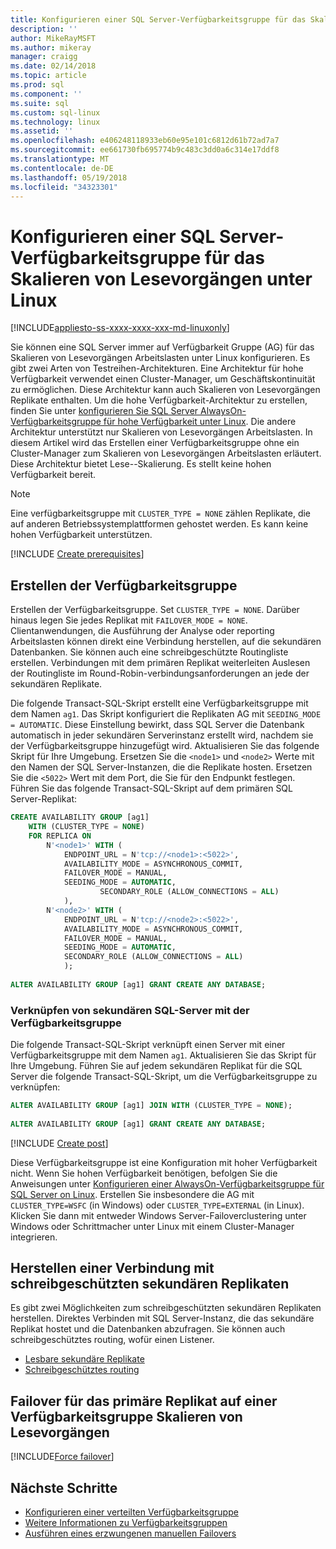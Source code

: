 ```yaml
---
title: Konfigurieren einer SQL Server-Verfügbarkeitsgruppe für das Skalieren von Lesevorgängen auf Linux | Microsoft Docs
description: ''
author: MikeRayMSFT
ms.author: mikeray
manager: craigg
ms.date: 02/14/2018
ms.topic: article
ms.prod: sql
ms.component: ''
ms.suite: sql
ms.custom: sql-linux
ms.technology: linux
ms.assetid: ''
ms.openlocfilehash: e406248118933eb60e95e101c6812d61b72ad7a7
ms.sourcegitcommit: ee661730fb695774b9c483c3dd0a6c314e17ddf8
ms.translationtype: MT
ms.contentlocale: de-DE
ms.lasthandoff: 05/19/2018
ms.locfileid: "34323301"
---
```

# <a name="configure-a-sql-server-availability-group-for-read-scale-on-linux"></a>Konfigurieren einer SQL Server-Verfügbarkeitsgruppe für das Skalieren von Lesevorgängen unter Linux

[!INCLUDE[appliesto-ss-xxxx-xxxx-xxx-md-linuxonly](../includes/appliesto-ss-xxxx-xxxx-xxx-md-linuxonly.md)]

Sie können eine SQL Server immer auf Verfügbarkeit Gruppe (AG) für das Skalieren von Lesevorgängen Arbeitslasten unter Linux konfigurieren. Es gibt zwei Arten von Testreihen-Architekturen. Eine Architektur für hohe Verfügbarkeit verwendet einen Cluster-Manager, um Geschäftskontinuität zu ermöglichen. Diese Architektur kann auch Skalieren von Lesevorgängen Replikate enthalten. Um die hohe Verfügbarkeit-Architektur zu erstellen, finden Sie unter [konfigurieren Sie SQL Server AlwaysOn-Verfügbarkeitsgruppe für hohe Verfügbarkeit unter Linux](sql-server-linux-availability-group-configure-ha.md). Die andere Architektur unterstützt nur Skalieren von Lesevorgängen Arbeitslasten. In diesem Artikel wird das Erstellen einer Verfügbarkeitsgruppe ohne ein Cluster-Manager zum Skalieren von Lesevorgängen Arbeitslasten erläutert. Diese Architektur bietet Lese--Skalierung. Es stellt keine hohen Verfügbarkeit bereit.

>[!NOTE]
>Eine verfügbarkeitsgruppe mit `CLUSTER_TYPE = NONE` zählen Replikate, die auf anderen Betriebssystemplattformen gehostet werden. Es kann keine hohen Verfügbarkeit unterstützen. 

[!INCLUDE [Create prerequisites](../includes/ss-linux-cluster-availability-group-create-prereq.md)]

## <a name="create-the-ag"></a>Erstellen der Verfügbarkeitsgruppe

Erstellen der Verfügbarkeitsgruppe. Set `CLUSTER_TYPE = NONE`. Darüber hinaus legen Sie jedes Replikat mit `FAILOVER_MODE = NONE`. Clientanwendungen, die Ausführung der Analyse oder reporting Arbeitslasten können direkt eine Verbindung herstellen, auf die sekundären Datenbanken. Sie können auch eine schreibgeschützte Routingliste erstellen. Verbindungen mit dem primären Replikat weiterleiten Auslesen der Routingliste im Round-Robin-verbindungsanforderungen an jede der sekundären Replikate.

Die folgende Transact-SQL-Skript erstellt eine Verfügbarkeitsgruppe mit dem Namen `ag1`. Das Skript konfiguriert die Replikaten AG mit `SEEDING_MODE = AUTOMATIC`. Diese Einstellung bewirkt, dass SQL Server die Datenbank automatisch in jeder sekundären Serverinstanz erstellt wird, nachdem sie der Verfügbarkeitsgruppe hinzugefügt wird. Aktualisieren Sie das folgende Skript für Ihre Umgebung. Ersetzen Sie die `<node1>` und `<node2>` Werte mit den Namen der SQL Server-Instanzen, die die Replikate hosten. Ersetzen Sie die `<5022>` Wert mit dem Port, die Sie für den Endpunkt festlegen. Führen Sie das folgende Transact-SQL-Skript auf dem primären SQL Server-Replikat:

```SQL
CREATE AVAILABILITY GROUP [ag1]
    WITH (CLUSTER_TYPE = NONE)
    FOR REPLICA ON
        N'<node1>' WITH (
            ENDPOINT_URL = N'tcp://<node1>:<5022>',
            AVAILABILITY_MODE = ASYNCHRONOUS_COMMIT,
            FAILOVER_MODE = MANUAL,
            SEEDING_MODE = AUTOMATIC,
                    SECONDARY_ROLE (ALLOW_CONNECTIONS = ALL)
            ),
        N'<node2>' WITH ( 
            ENDPOINT_URL = N'tcp://<node2>:<5022>', 
            AVAILABILITY_MODE = ASYNCHRONOUS_COMMIT,
            FAILOVER_MODE = MANUAL,
            SEEDING_MODE = AUTOMATIC,
            SECONDARY_ROLE (ALLOW_CONNECTIONS = ALL)
            );
        
ALTER AVAILABILITY GROUP [ag1] GRANT CREATE ANY DATABASE;
```

### <a name="join-secondary-sql-servers-to-the-ag"></a>Verknüpfen von sekundären SQL-Server mit der Verfügbarkeitsgruppe

Die folgende Transact-SQL-Skript verknüpft einen Server mit einer Verfügbarkeitsgruppe mit dem Namen `ag1`. Aktualisieren Sie das Skript für Ihre Umgebung. Führen Sie auf jedem sekundären Replikat für die SQL Server die folgende Transact-SQL-Skript, um die Verfügbarkeitsgruppe zu verknüpfen:

```SQL
ALTER AVAILABILITY GROUP [ag1] JOIN WITH (CLUSTER_TYPE = NONE);
         
ALTER AVAILABILITY GROUP [ag1] GRANT CREATE ANY DATABASE;
```

[!INCLUDE [Create post](../includes/ss-linux-cluster-availability-group-create-post.md)]

Diese Verfügbarkeitsgruppe ist eine Konfiguration mit hoher Verfügbarkeit nicht. Wenn Sie hohen Verfügbarkeit benötigen, befolgen Sie die Anweisungen unter [Konfigurieren einer AlwaysOn-Verfügbarkeitsgruppe für SQL Server on Linux](sql-server-linux-availability-group-configure-ha.md). Erstellen Sie insbesondere die AG mit `CLUSTER_TYPE=WSFC` (in Windows) oder `CLUSTER_TYPE=EXTERNAL` (in Linux). Klicken Sie dann mit entweder Windows Server-Failoverclustering unter Windows oder Schrittmacher unter Linux mit einem Cluster-Manager integrieren.

## <a name="connect-to-read-only-secondary-replicas"></a>Herstellen einer Verbindung mit schreibgeschützten sekundären Replikaten

Es gibt zwei Möglichkeiten zum schreibgeschützten sekundären Replikaten herstellen. Direktes Verbinden mit SQL Server-Instanz, die das sekundäre Replikat hostet und die Datenbanken abzufragen. Sie können auch schreibgeschütztes routing, wofür einen Listener.

* [Lesbare sekundäre Replikate](../database-engine/availability-groups/windows/active-secondaries-readable-secondary-replicas-always-on-availability-groups.md)
* [Schreibgeschütztes routing](../database-engine/availability-groups/windows/listeners-client-connectivity-application-failover.md#ConnectToSecondary)

## <a name="fail-over-the-primary-replica-on-a-read-scale-availability-group"></a>Failover für das primäre Replikat auf einer Verfügbarkeitsgruppe Skalieren von Lesevorgängen

[!INCLUDE[Force failover](../includes/ss-force-failover-read-scale-out.md)]

## <a name="next-steps"></a>Nächste Schritte

* [Konfigurieren einer verteilten Verfügbarkeitsgruppe](..\database-engine\availability-groups\windows\distributed-availability-groups-always-on-availability-groups.md)
* [Weitere Informationen zu Verfügbarkeitsgruppen](..\database-engine\availability-groups\windows\overview-of-always-on-availability-groups-sql-server.md)
* [Ausführen eines erzwungenen manuellen Failovers](../database-engine/availability-groups/windows/perform-a-forced-manual-failover-of-an-availability-group-sql-server.md)

